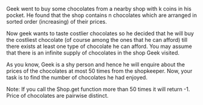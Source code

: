 Geek went to buy some chocolates from a nearby shop with k coins in his pocket. He found that the shop contains n chocolates which are arranged in sorted order (increasing) of their prices.

Now geek wants to taste costlier chocolates so he decided that he will buy the costliest chocolate (of course among the ones that he can afford) till there exists at least one type of chocolate he can afford. You may assume that there is an infinite supply of chocolates in the shop Geek visited.

As you know, Geek is a shy person and hence he will enquire about the prices of the chocolates at most 50 times from the shopkeeper. Now, your task is to find the number of chocolates he had enjoyed. 

Note: If you call the Shop.get function more than 50 times it will return -1. Price of chocolates are pairwise distinct.
